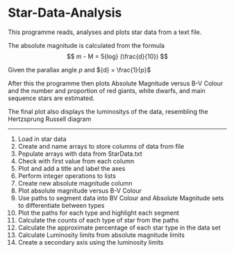 # Star-Data-Analysis
This programme reads, analyses and plots star data from a text file.

The absolute magnitude is calculated from the formula $$ m - M = 5{log} (\frac{d}{10}) $$

Given the parallax angle $p$ and ${d} = \frac{1}{p}$

After this the programme then plots Absolute Magnitude versus B-V Colour and the number and proportion of red giants, white dwarfs, and main sequence stars are estimated. 

The final plot also displays the luminositys of the data, resembling the Hertzsprung Russell diagram

---
1. Load in star data
2. Create and name arrays to store columns of data from file
3. Populate arrays with data from StarData.txt
4. Check with first value from each column 
5. Plot and add a title and label the axes
6. Perform integer operations to lists
7. Create new absolute magnitude column
8. Plot absolute magnitude versus B-V Colour
9. Use paths to segment data into BV Colour and Absolute Magnitude sets to differentiate between types
10. Plot the paths for each type and highlight each segment
11. Calculate the counts of each type of star from the paths
12. Calculate the approximate percentage of each star type in the data set
13. Calculate Luminosity limits from absolute magnitude limits
14. Create a secondary axis using the luminosity limits
